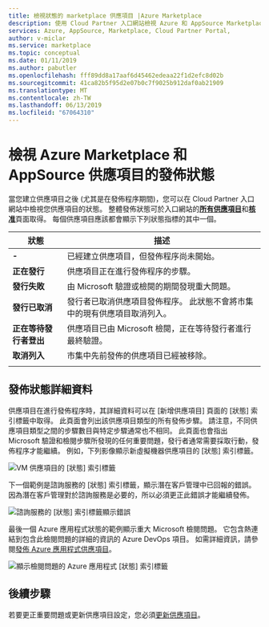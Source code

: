 ```yaml
---
title: 檢視狀態的 marketplace 供應項目 |Azure Marketplace
description: 使用 Cloud Partner 入口網站檢視 Azure 和 AppSource Marketplace 上供應項目的狀態
services: Azure, AppSource, Marketplace, Cloud Partner Portal,
author: v-miclar
ms.service: marketplace
ms.topic: conceptual
ms.date: 01/11/2019
ms.author: pabutler
ms.openlocfilehash: fff89dd8a17aaf6d45462edeaa22f1d2efc8d02b
ms.sourcegitcommit: 41ca82b5f95d2e07b0c7f9025b912daf0ab21909
ms.translationtype: MT
ms.contentlocale: zh-TW
ms.lasthandoff: 06/13/2019
ms.locfileid: "67064310"
---
```

# <a name="view-the-publishing-status-of-azure-marketplace-and-appsource-offers"></a>檢視 Azure Marketplace 和 AppSource 供應項目的發佈狀態

當您建立供應項目之後 (尤其是在發佈程序期間)，您可以在 Cloud Partner 入口網站中檢視您供應項目的狀態。  整體發佈狀態可於入口網站的[**所有供應項目**](../portal-tour/cpp-all-offers-page.md)和[**核准**](../portal-tour/cpp-approvals-page.md)頁面取得。  每個供應項目應該都會顯示下列狀態指標的其中一個。  

|            狀態              |   描述                                                           |
|            ------              |   -----------                                                           |
| **-**                          | 已經建立供應項目，但發佈程序尚未開始。            |
| **正在發行**        | 供應項目正在進行發佈程序的步驟。   |
| **發行失敗**             | 由 Microsoft 驗證或檢閱的期間發現重大問題。 |
| **發行已取消**           | 發行者已取消供應項目發佈程序。  此狀態不會將市集中的現有供應項目取消列入。 | 
| **正在等待發行者登出** | 供應項目已由 Microsoft 檢閱，正在等待發行者進行最終驗證。 |
| **取消列入**                   | 市集中先前發佈的供應項目已經被移除。      | 
|  |  |


## <a name="publishing-status-details"></a>發佈狀態詳細資料 

供應項目在進行發佈程序時，其詳細資料可以在 [新增供應項目]  頁面的 [狀態]  索引標籤中取得。  此頁面會列出該供應項目類型的所有發佈步驟。  請注意，不同供應項目類型之間的步驟數目與特定步驟通常也不相同。   此頁面也會指出 Microsoft 驗證和檢閱步驟所發現的任何重要問題，發行者通常需要採取行動，發佈程序才能繼續。  例如，下列影像顯示新虛擬機器供應項目的 [狀態]  索引標籤。 

![VM 供應項目的 [狀態] 索引標籤](./media/vm-offer-pub-steps1.png)

下一個範例是諮詢服務的 [狀態]  索引標籤，顯示潛在客戶管理中已回報的錯誤。  因為潛在客戶管理對於諮詢服務是必要的，所以必須更正此錯誤才能繼續發佈。

![諮詢服務的 [狀態] 索引標籤顯示錯誤](./media/consulting-service-error.png)

最後一個 Azure 應用程式狀態的範例顯示重大 Microsoft 檢閱問題。  它包含熱連結到包含此檢閱問題的詳細的資訊的 Azure DevOps 項目。  如需詳細資訊，請參閱[發佈 Azure 應用程式供應項目](cpp-publish-offer.md)。

![顯示檢閱問題的 Azure 應用程式 [狀態] 索引標籤](../azure-applications/media/status-tab-ms-review.png)


## <a name="next-steps"></a>後續步驟

若要更正重要問題或更新供應項目設定，您必須[更新供應項目](./cpp-update-offer.md)。 
